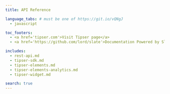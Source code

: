 ```yaml
---
title: API Reference

language_tabs: # must be one of https://git.io/vQNgJ
  - javascript

toc_footers:
  - <a href='tipser.com'>Visit Tipser page</a>
  - <a href='https://github.com/lord/slate'>Documentation Powered by Slate</a>

includes:
  - rest-api.md
  - tipser-sdk.md
  - tipser-elements.md
  - tipser-elements-analytics.md
  - tipser-widget.md

search: true
---
```

